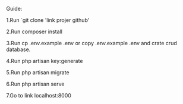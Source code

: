 Guide:

1.Run `git clone 'link projer github'

2.Run composer install

3.Run cp .env.example .env or copy .env.example .env and crate crud database.

4.Run php artisan key:generate

5.Run php artisan migrate

6.Run php artisan serve

7.Go to link localhost:8000
